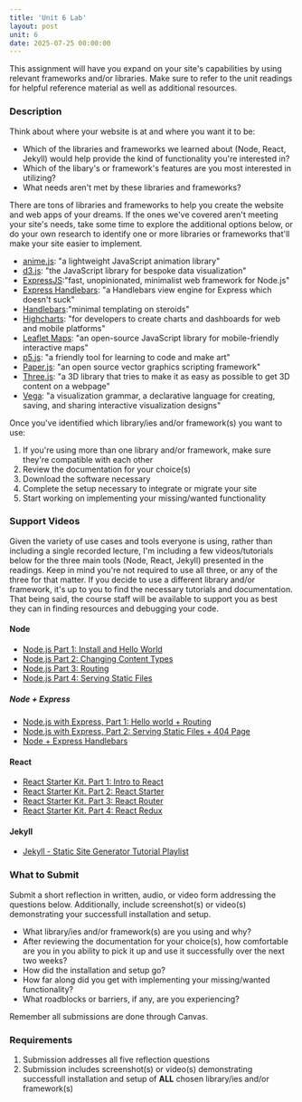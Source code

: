 ```yaml
---
title: 'Unit 6 Lab'
layout: post
unit: 6
date: 2025-07-25 00:00:00
---
```


This assignment will have you expand on your site's capabilities by using relevant frameworks and/or libraries. Make sure to refer to the unit readings for helpful reference material as well as additional resources. 

### Description
Think about where your website is at and where you want it to be:
- Which of the libraries and frameworks we learned about (Node, React, Jekyll) would help provide the kind of functionality you're interested in?
- Which of the libary's or framework's features are you most interested in utilizing?
- What needs aren't met by these libraries and frameworks?

There are tons of libraries and frameworks to help you create the website and web apps of your dreams. If the ones we've covered aren't meeting your site's needs, take some time to explore the additional options below, or do your own research to identify one or more libraries or frameworks that'll make your site easier to implement.

- [anime.js](https://animejs.com): "a lightweight JavaScript animation library"
- [d3.js](https://d3js.org): "the JavaScript library for bespoke data visualization"
- [ExpressJS](https://expressjs.com):"fast, unopinionated, minimalist web framework for Node.js"
- [Express Handlebars](https://www.npmjs.com/package/express-handlebars): "a Handlebars view engine for Express which doesn't suck"
- [Handlebars](https://handlebarsjs.com):"minimal templating on steroids"
- [Highcharts](https://www.highcharts.com/): "for developers to create charts and dashboards for web and mobile platforms"
- [Leaflet Maps](https://leafletjs.com/): "an open-source JavaScript library
for mobile-friendly interactive maps"
- [p5.js](https://p5js.org/): "a friendly tool for learning to code and make art"
- [Paper.js](http://paperjs.org/about/):  "an open source vector graphics scripting framework"
- [Three.js](https://threejs.org/manual/#en/fundamentals): "a 3D library that tries to make it as easy as possible to get 3D content on a webpage"
- [Vega](https://vega.github.io/vega/): "a visualization grammar, a declarative language for creating, saving, and sharing interactive visualization designs"

Once you've identified which library/ies and/or framework(s) you want to use:
1. If you're using more than one library and/or framework, make sure they're compatible with each other
1. Review the documentation for your choice(s)
1. Download the software necessary 
1. Complete the setup necessary to integrate or migrate your site
1. Start working on implementing your missing/wanted functionality

### Support Videos
Given the variety of use cases and tools everyone is using, rather than including a single recorded lecture, I'm including a few videos/tutorials below for the three main tools  (Node, React, Jekyll) presented in the readings. Keep in mind you're not required to use all three, or any of the three for that matter. If you decide to use a different library and/or framework, it's up to you to find the necessary tutorials and documentation. That being said, the course staff will be available to support you as best they can in finding resources and debugging your code.

#### Node
- [Node.js Part 1: Install and Hello World](https://www.youtube.com/watch?v=CMoucS93NR4)
- [Node.js Part 2: Changing Content Types](https://www.youtube.com/watch?v=qExQLn-Oa3I)
- [Node.js Part 3: Routing](https://www.youtube.com/watch?v=txFrd6dXBeA)
- [Node.js Part 4: Serving Static Files](https://www.youtube.com/watch?v=Y5kg2vs8zsc)

##### Node + Express 
- [Node.js with Express, Part 1: Hello world + Routing](https://www.youtube.com/watch?v=UsZBm7WL4o8&lc=Ugz0VIMHNrEPxy6gIM54AaABAg)
- [Node.js with Express, Part 2: Serving Static Files + 404 Page](https://www.youtube.com/watch?v=0xEwgVs3VVo)
- [Node + Express Handlebars](https://www.youtube.com/playlist?list=PLzn-iGwKeXibEgAkMs9qYrjsg5ZIYT20T)

#### React
- [React Starter Kit. Part 1: Intro to React](https://www.youtube.com/watch?v=Vcyen7QxyBM)
- [React Starter Kit. Part 2: React Starter](https://www.youtube.com/watch?v=SxuN26-_fls)
- [React Starter Kit. Part 3: React Router](https://www.youtube.com/watch?v=1CqzaPTblcQ)
- [React Starter Kit. Part 4: React Redux](https://www.youtube.com/watch?v=M4bqyGj-rYw)

#### Jekyll
- [Jekyll - Static Site Generator Tutorial Playlist](https://www.youtube.com/playlist?list=PLLAZ4kZ9dFpOPV5C5Ay0pHaa0RJFhcmcB)

### What to Submit
Submit a short reflection in written, audio, or video form addressing the questions below. Additionally, include screenshot(s) or video(s) demonstrating your successfull installation and setup.
- What library/ies and/or framework(s) are you using and why?
- After reviewing the documentation for your choice(s), how comfortable are you in you ability to pick it up and use it successfully over the next two weeks?
- How did the installation and setup go?
- How far along did you get with implementing your missing/wanted functionality?
- What roadblocks or barriers, if any, are you experiencing? 

Remember all submissions are done through Canvas. 

### Requirements
1. Submission addresses all five reflection questions
1. Submission includes screenshot(s) or video(s) demonstrating successfull installation and setup of **ALL** chosen library/ies and/or framework(s)
